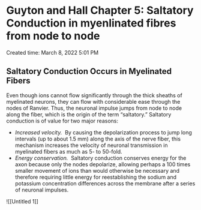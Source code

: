 # Guyton and Hall Chapter 5: Saltatory Conduction in myenlinated fibres from node to node

Created time: March 8, 2022 5:01 PM

## Saltatory Conduction Occurs in Myelinated Fibers

Even though ions cannot flow significantly through the thick sheaths of myelinated neurons, they can flow with considerable ease through the nodes of Ranvier. Thus, the neuronal impulse jumps from node to node along the fiber, which is the origin of the term “saltatory.” Saltatory conduction is of value for two major reasons:

- *Increased velocity.*  By causing the depolarization process to jump long intervals (up to about 1.5 mm) along the axis of the nerve fiber, this mechanism increases the velocity of neuronal transmission in myelinated fibers as much as 5- to 50-fold.
- *Energy conservation.*  Saltatory conduction conserves energy for the axon because only the nodes depolarize, allowing perhaps a 100 times smaller movement of ions than would otherwise be necessary and therefore requiring little energy for reestablishing the sodium and potassium concentration differences across the membrane after a series of neuronal impulses.

![[Untitled 1]]
